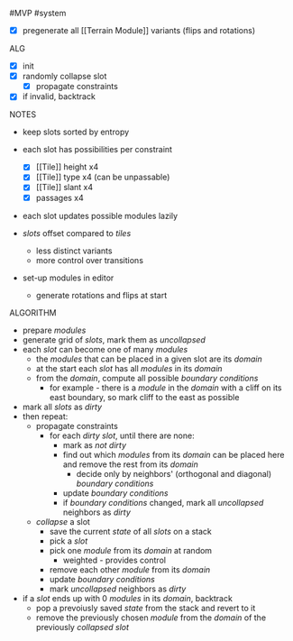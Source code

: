 #MVP
#system 

- [x] pregenerate all [[Terrain Module]] variants (flips and rotations)


ALG
- [x] init
- [x] randomly collapse slot
    - [x] propagate constraints
- [x] if invalid, backtrack

NOTES
- keep slots sorted by entropy
- each slot has possibilities per constraint
    - [x] [[Tile]] height x4
    - [x] [[Tile]] type x4 (can be unpassable)
    - [x] [[Tile]] slant x4
    - [x] passages x4
- each slot updates possible modules lazily


- *slots* offset compared to *tiles* 
    - less distinct variants
    - more control over transitions

- set-up modules in editor
    - generate rotations and flips at start


ALGORITHM
- prepare *modules* 
- generate grid of *slots*, mark them as *uncollapsed*
- each *slot* can become one of many *modules* 
    - the *modules* that can be placed in a given slot are its *domain* 
    - at the start each *slot* has all *modules* in its *domain*
    - from the *domain*, compute all possible *boundary conditions* 
        - for example - there is a *module* in the *domain* with a cliff on its east boundary, so mark cliff to the east as possible
- mark all *slots* as *dirty*
- then repeat:
    - propagate constraints
        - for each *dirty slot*, until there are none:
            - mark as *not dirty*
            - find out which *modules* from its *domain* can be placed here and remove the rest from its *domain*
                - decide only by neighbors' (orthogonal and diagonal) *boundary conditions*
            - update *boundary conditions*
            - if *boundary conditions* changed, mark all *uncollapsed* neighbors as *dirty*
    - *collapse* a slot
        - save the current *state* of all *slots* on a stack
        - pick a *slot*
        - pick one *module* from its *domain* at random
            - weighted - provides control
        - remove each other *module* from its *domain*
        - update *boundary conditions*
        - mark *uncollapsed* neighbors as *dirty*
- if a *slot* ends up with 0 *modules* in its *domain*, backtrack
    - pop a prevoiusly saved *state* from the stack and revert to it
    - remove the previously chosen *module* from the *domain* of the previously *collapsed slot*
